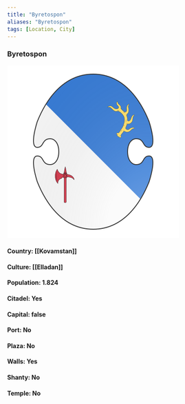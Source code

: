 ```yaml
---
title: "Byretospon"
aliases: "Byretospon"
tags: [Location, City]
---
```

### Byretospon
![](attachment/cd949ec3d02f2a80a1c60bad17761ea1.svg)

#### Country: [[Kovamstan]]

#### Culture: [[Elladan]]

#### Population: 1.824

#### Citadel: Yes

#### Capital: false

#### Port: No

#### Plaza: No

#### Walls: Yes

#### Shanty: No

#### Temple: No

